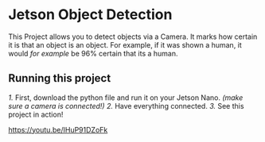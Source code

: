 # Jetson Object Detection

This Project allows you to detect objects via a Camera. It marks how certain it is that an object is an object. For example, if it was shown a human, it would *for example* be 96% certain that its a human.


## Running this project

*1.* First, download the python file and run it on your Jetson Nano. *(make sure a camera is connected!)*
*2.* Have everything connected.
*3.* See this project in action!

https://youtu.be/IHuP91DZoFk
